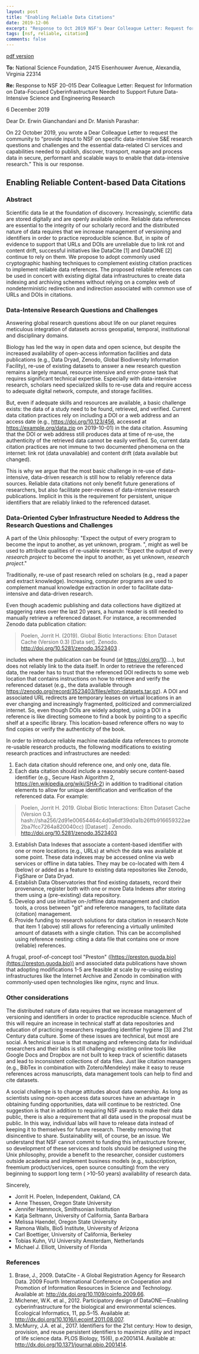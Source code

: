 ```yaml
---
layout: post
title: "Enabling Reliable Data Citations"
date: 2019-12-06
excerpt: "Response to Oct 2019 NSF's Dear Colleague Letter: Request for Information on Data-Focused Cyberinfrastructure Needed to Support Future Data-Intensive Science and Engineering Research"
tags: [nsf, reliable, citation]
comments: false
---
```

[pdf version](/assets/2019-nsf-dear-colleague-enabling-reliable-data-citations.pdf)

**To:** National Science Foundation,
2415 Eisenhouwer Avenue,
Alexandia, Virginia 22314

**Re:** Response to NSF 20-015 Dear Colleague Letter: Request for Information on Data-Focused Cyberinfrastructure Needed to Support Future Data-Intensive Science and Engineering Research

6 December 2019

Dear Dr. Erwin Gianchandani and Dr. Manish Parashar:

On 22 October 2019, you wrote a Dear Colleague Letter to request the community to “provide input to NSF on specific data-intensive S&E research questions and challenges and the essential data-related CI
services and capabilities needed to publish, discover, transport, manage and process data in secure, performant and scalable ways to enable that data-intensive research.” This is our response.

## Enabling Reliable Content-based Data Citations 

### Abstract

Scientific data lie at the foundation of discovery. Increasingly, scientific data are stored digitally and are openly available online. Reliable data references are essential to the integrity of our scholarly record and the distributed nature of data requires that we increase management of versioning and identifiers in order to practice reproducible science. But, in spite of evidence to support that URLs and DOIs are unreliable due to link rot and content drift, successful initiatives like DataCite \[1\] and DataONE \[2\] continue to rely on them. We propose to adopt commonly used cryptographic hashing techniques to complement existing citation practices to implement reliable data references. The proposed reliable references can be used in concert with existing digital data infrastructures to create data indexing and archiving schemes without relying on a complex web of nondeterministic redirection and indirection associated with common use of URLs and DOIs in citations. 

### Data-Intensive Research Questions and Challenges

Answering global research questions about life on our planet requires meticulous integration of datasets across geospatial, temporal, institutional and disciplinary domains.

Biology has led the way in open data and open science, but despite the increased availability of open-access information facilities and data publications (e.g., Data Dryad, Zenodo, Global Biodiversity Information Facility), re-use of existing datasets to answer a new research question remains a largely manual, resource intensive and error-prone task that requires significant technical expertise. Especially with data-intensive research, scholars need specialized skills to re-use data and require access to adequate digital network, compute, and storage facilities.

But, even if adequate skills and resources are available, a basic challenge exists: the data of a study need to be found, retrieved, and verified. Current data citation practices rely on including a DOI or a web address and an access date (e.g., https://doi.org/10.123/456, accessed at https://example.org/data.zip on 2019-10-01) in the data citation. Assuming that the DOI or web address still produces data at time of re-use, the authenticity of the retrieved data cannot be easily verified. So, current data citation practices are not immune to two documented phenomena on the internet: link rot (data unavailable) and content drift (data available but changed). 

This is why we argue that the most basic challenge in re-use of data-intensive, data-driven research is still how to reliably reference data sources. Reliable data citations not only benefit future generations of researchers, but also facilitate peer-reviews of data-intensive research publications. Implicit in this is the requirement for persistent, unique identifiers that are reliably linked to the referenced dataset. 

### Data-Oriented Cyber Infrastructure Needed to Address the Research Questions and Challenges

A part of the Unix philosophy: "Expect the output of every program to become the input to another, as yet unknown, program. ", might as well be used to attribute qualities of re-usable research: "Expect the output of every *research project* to become the input to another, as yet unknown, *research project*."

Traditionally, re-use of past research relied on scholars (e.g., read a paper and extract knowledge). Increasing, computer programs are used to complement manual knowledge extraction in order to facilitate data-intensive and data-driven research.

Even though academic publishing and data collections have digitized at staggering rates over the last 20 years, a human reader is still needed to manually retrieve a referenced dataset.  For instance, a recommended Zenodo data publication citation:

> Poelen, Jorrit H. (2019). Global Biotic Interactions: Elton Dataset Cache (Version 0.3) [Data set]. Zenodo. http://doi.org/10.5281/zenodo.3523403 .

includes where the publication can be found (at https://doi.org/10....), but does not reliably link to the data itself. In order to retrieve the referenced data, the reader has to trust that the referenced DOI redirects to some web location that contains instructions on how to retrieve and verify the referenced dataset (e.g., the data available through https://zenodo.org/record/3523403/files/elton-datasets.tar.gz). A DOI and associated URL redirects are temporary leases on virtual locations in an ever changing and increasingly fragmented, politicized and commercialized internet. So, even though DOIs are widely adopted, using a DOI in a reference is like directing someone to find a book by pointing to a specific shelf at a specific library. This location-based reference offers no way to find copies or verify the authenticity of the book.

In order to introduce reliable machine readable data references to promote re-usable research products, the following modifications to existing research practices and infrastructures are needed:

1. Each data citation should reference one, and only one, data file.
2. Each data citation should include a reasonably secure content-based identifier (e.g., Secure Hash Algorithm 2, https://en.wikipedia.org/wiki/SHA-2) in addition to traditional citation elements to allow for unique identification and verification of the referenced data. For example:
> Poelen, Jorrit H. 2019. Global Biotic Interactions: Elton Dataset Cache (Version 0.3, hash://sha256/2d91e00654464c4d0a6df39d0a1b26ffb916659322ae2ba7fcc7264a820040cc) \[Dataset\] . Zenodo. http://doi.org/10.5281/zenodo.3523403
3. Establish Data Indexes that associate a content-based identifier with one or more locations (e.g., URLs) at which the data was available at some point. These data indexes may be accessed online via web services or offline in data tables. They may be co-located with item 4 (below) or added as a feature to existing data repositories like Zenodo, FigShare or Data Dryad.
4. Establish Data Observatories that find existing datasets, record their provenance, register both with one or more Data Indexes after storing them using a (pre-existing) data repository.
5. Develop and use intuitive on-/offline data management and citation tools, a cross between "git" and reference managers, to facilitate data (citation) management. 
6. Provide funding to research solutions for data citation in research
Note that item 1 (above) still allows for referencing a virtually unlimited amount of datasets with a single citation. This can be accomplished using reference nesting: citing a data file that contains one or more (reliable) references.

A frugal, proof-of-concept tool "Preston" ([https://preston.guoda.bio](https://preston.guoda.bio)) and associated data publications have shown that adopting modifications 1-5 are feasible at scale by re-using existing infrastructures like the Internet Archive and Zenodo in combination with commonly-used open technologies like nginx, rsync and linux.

### Other considerations

The distributed nature of data requires that we increase management of versioning and identifiers in order to practice reproducible science. Much of this will require an increase in technical staff at data repositories and education of practicing researchers regarding identifier hygiene \[3\] and 21st Century data culture. Some of these issues are technical, but most are social.
A technical issue is that managing and referencing data for individual researchers and their labs is still challenging: existing online tools like Google Docs and Dropbox are not built to keep track of scientific datasets and lead to inconsistent collections of data files. Just like citation managers (e.g., BibTex in combination with Zotero/Mendeley) make it easy to reuse references across manuscripts, data management tools can help to find and cite datasets.

A social challenge is to change attitudes about data ownership. As long as scientists using non-open access data sources have an advantage in obtaining funding opportunities, data will continue to be restricted. One suggestion is that in addition to requiring NSF awards to make their data public, there is also a requirement that all data used in the proposal must be public. In this way, individual labs will have to release data instead of keeping it to themselves for future research. Thereby removing that disincentive to share.
Sustainability will, of course, be an issue. We understand that NSF cannot commit to funding this infrastructure forever, so development of these services and tools should be designed using the Unix philosophy, provide a benefit to the researcher, consider customers outside academia and implement business models (e.g., subscription, freemium product/services, open source consulting) from the very beginning to support long term ( >10-50 years) availability of research data.

Sincerely,

 * Jorrit H. Poelen, Independent, Oakland, CA
 * Anne Thessen, Oregon State University
 * Jennifer Hammock, Smithsonian Institution
 * Katja Seltmann, University of California, Santa Barbara
 * Melissa Haendel, Oregon State University
 * Ramona Walls, Bio5 Institute, University of Arizona
 * Carl Boettiger, University of California, Berkeley
 * Tobias Kuhn, VU University Amsterdam, Netherlands
 * Michael J. Elliott, University of Florida

### References

1. Brase, J., 2009. DataCite - A Global Registration Agency for Research Data. 2009 Fourth International Conference on Cooperation and Promotion of Information Resources in Science and Technology. Available at: http://dx.doi.org/10.1109/coinfo.2009.66.
2. Michener, W.K. et al., 2012. Participatory design of DataONE—Enabling cyberinfrastructure for the biological and environmental sciences. Ecological Informatics, 11, pp.5–15. Available at: http://dx.doi.org/10.1016/j.ecoinf.2011.08.007.
3. McMurry, J.A. et al., 2017. Identifiers for the 21st century: How to design, provision, and reuse persistent identifiers to maximize utility and impact of life science data. PLOS Biology, 15(6), p.e2001414. Available at: http://dx.doi.org/10.1371/journal.pbio.2001414.
